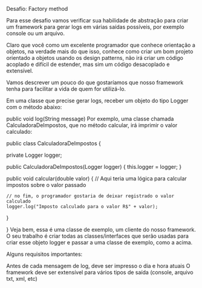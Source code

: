 Desafio: Factory method

Para esse desafio vamos verificar sua habilidade de abstração para criar um framework para gerar logs em várias saídas possíveis, por exemplo console ou um arquivo.

Claro que você como um excelente programador que conhece orientação a objetos, na verdade mais do que isso, conhece como criar um bom projeto orientado a objetos usando os design patterns, não irá criar um código acoplado e difícil de estender, mas sim um código desacoplado e extensível.

Vamos descrever um pouco do que gostaríamos que nosso framework tenha para facilitar a vida de quem for utilizá-lo.

Em uma classe que precise gerar logs, receber um objeto do tipo Logger com o método abaixo:

public void log(String message)
Por exemplo, uma classe chamada CalculadoraDeImpostos, que no método calcular, irá imprimir o valor calculado:

public class CalculadoraDeImpostos {
  
  private Logger logger;

  public CalculadoraDeImpostos(Logger logger) {
    this.logger = logger;
  }
  
  public void calcular(double valor) {
    // Aqui teria uma lógica para calcular impostos sobre o valor passado

    // no fim, o programador gostaria de deixar registrado o valor calculado
    logger.log("Imposto calculado para o valor R$" + valor);
  }

}
Veja bem, essa é uma classe de exemplo, um cliente do nosso framework. O seu trabalho é criar todas as classes/interfaces que serão usadas para criar esse objeto logger e passar a uma classe de exemplo, como a acima.

Alguns requisitos importantes:

Antes de cada mensagem de log, deve ser impresso o dia e hora atuais
O framework deve ser extensível para vários tipos de saída (console, arquivo txt, xml, etc)
